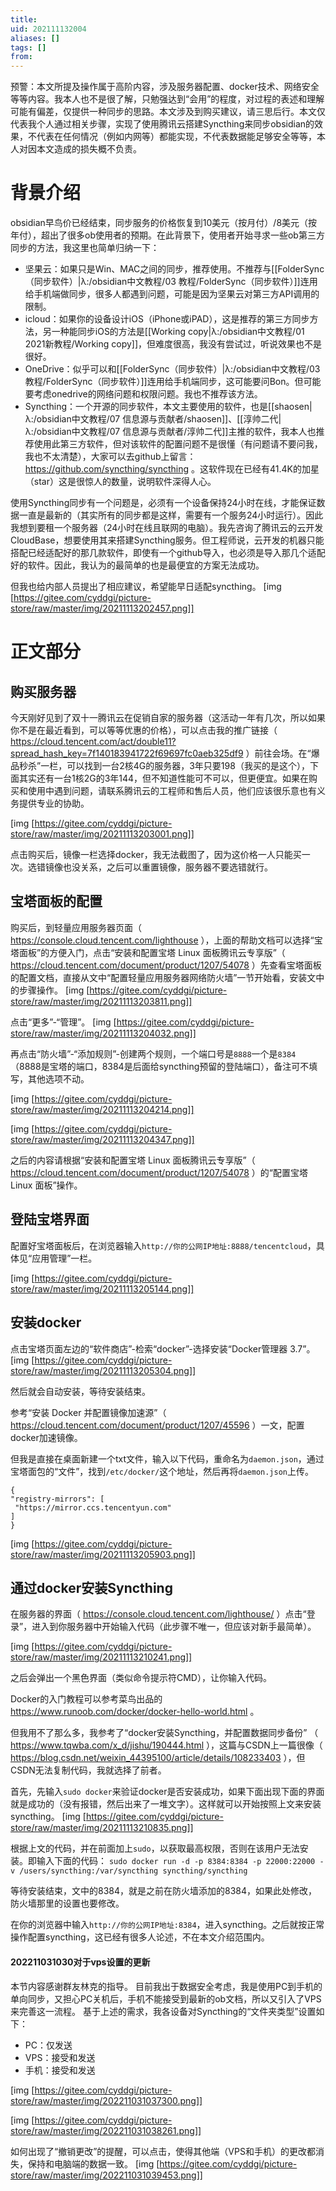 ```yaml
---
title: 
uid: 202111132004
aliases: []
tags: []
from: 
---
```


预警：本文所提及操作属于高阶内容，涉及服务器配置、docker技术、网络安全等等内容。我本人也不是很了解，只勉强达到“会用”的程度，对过程的表述和理解可能有偏差，仅提供一种同步的思路。本文涉及到购买建议，请三思后行。本文仅代表我个人通过相关步骤，实现了使用腾讯云搭建Syncthing来同步obsidian的效果，不代表在任何情况（例如内网等）都能实现，不代表数据能足够安全等等，本人对因本文造成的损失概不负责。

# 背景介绍
obsidian早鸟价已经结束，同步服务的价格恢复到10美元（按月付）/8美元（按年付），超出了很多ob使用者的预期。在此背景下，使用者开始寻求一些ob第三方同步的方法，我这里也简单归纳一下：
- 坚果云：如果只是Win、MAC之间的同步，推荐使用。不推荐与[[FolderSync（同步软件）|λ:/obsidian中文教程/03 教程/FolderSync（同步软件）]]连用给手机端做同步，很多人都遇到问题，可能是因为坚果云对第三方API调用的限制。
- icloud：如果你的设备设计iOS（iPhone或iPAD），这是推荐的第三方同步方法，另一种能同步iOS的方法是[[Working copy|λ:/obsidian中文教程/01 2021新教程/Working copy]]，但难度很高，我没有尝试过，听说效果也不是很好。
- OneDrive：似乎可以和[[FolderSync（同步软件）|λ:/obsidian中文教程/03 教程/FolderSync（同步软件）]]连用给手机端同步，这可能要问Bon。但可能要考虑onedrive的网络问题和权限问题。我也不推荐该方法。
- Syncthing：一个开源的同步软件，本文主要使用的软件，也是[[shaosen|λ:/obsidian中文教程/07 信息源与贡献者/shaosen]]、[[淳帅二代|λ:/obsidian中文教程/07 信息源与贡献者/淳帅二代]]主推的软件，我本人也推荐使用此第三方软件，但对该软件的配置问题不是很懂（有问题请不要问我，我也不太清楚），大家可以去github上留言： https://github.com/syncthing/syncthing 。这软件现在已经有41.4K的加星（star）这是很惊人的数量，说明软件深得人心。

使用Syncthing同步有一个问题是，必须有一个设备保持24小时在线，才能保证数据一直是最新的（其实所有的同步都是这样，需要有一个服务24小时运行）。因此我想到要租一个服务器（24小时在线且联网的电脑）。我先咨询了腾讯云的云开发CloudBase，想要使用其来搭建Syncthing服务。但工程师说，云开发的机器只能搭配已经适配好的那几款软件，即使有一个github导入，也必须是导入那几个适配好的软件。因此，我认为的最简单的也是最便宜的方案无法成功。

但我也给内部人员提出了相应建议，希望能早日适配syncthing。
[img [https://gitee.com/cyddgi/picture-store/raw/master/img/20211113202457.png]]

# 正文部分
## 购买服务器
今天刚好见到了双十一腾讯云在促销自家的服务器（这活动一年有几次，所以如果你不是在最近看到，可以等等优惠的价格），可以点击我的推广链接（ https://cloud.tencent.com/act/double11?spread_hash_key=7f140183941722f69697fc0aeb325df9  ）前往会场。在“爆品秒杀”一栏，可以找到一台2核4G的服务器，3年只要198（我买的是这个），下面其实还有一台1核2G的3年144，但不知道性能可不可以，但更便宜。如果在购买和使用中遇到问题，请联系腾讯云的工程师和售后人员，他们应该很乐意也有义务提供专业的协助。

[img [https://gitee.com/cyddgi/picture-store/raw/master/img/20211113203001.png]]

点击购买后，镜像一栏选择docker，我无法截图了，因为这价格一人只能买一次。选错镜像也没关系，之后可以重置镜像，服务器不要选错就行。

## 宝塔面板的配置
购买后，到轻量应用服务器页面（ https://console.cloud.tencent.com/lighthouse ），上面的帮助文档可以选择“宝塔面板”的方便入门，点击“安装和配置宝塔 Linux 面板腾讯云专享版”（ https://cloud.tencent.com/document/product/1207/54078 ）先查看宝塔面板的配置文档，直接从文中“配置轻量应用服务器网络防火墙”一节开始看，安装文中的步骤操作。
[img [https://gitee.com/cyddgi/picture-store/raw/master/img/20211113203811.png]]

点击“更多”-“管理”。
[img [https://gitee.com/cyddgi/picture-store/raw/master/img/20211113204032.png]]

再点击“防火墙”-“添加规则”-创建两个规则，一个端口号是`8888`一个是`8384`（8888是宝塔的端口，8384是后面给syncthing预留的登陆端口），备注可不填写，其他选项不动。

[img [https://gitee.com/cyddgi/picture-store/raw/master/img/20211113204214.png]]


[img [https://gitee.com/cyddgi/picture-store/raw/master/img/20211113204347.png]]

之后的内容请根据“安装和配置宝塔 Linux 面板腾讯云专享版”（ https://cloud.tencent.com/document/product/1207/54078 ）的“配置宝塔 Linux 面板”操作。

## 登陆宝塔界面
配置好宝塔面板后，在浏览器输入`http://你的公网IP地址:8888/tencentcloud`，具体见“应用管理”一栏。

[img [https://gitee.com/cyddgi/picture-store/raw/master/img/20211113205144.png]]


## 安装docker
点击宝塔页面左边的“软件商店”-检索“docker”-选择安装“Docker管理器 3.7”。
[img [https://gitee.com/cyddgi/picture-store/raw/master/img/20211113205304.png]]

然后就会自动安装，等待安装结束。

参考“安装 Docker 并配置镜像加速源”（ https://cloud.tencent.com/document/product/1207/45596 ）一文，配置docker加速镜像。

但我是直接在桌面新建一个txt文件，输入以下代码，重命名为`daemon.json`，通过宝塔面包的“文件”，找到`/etc/docker/`这个地址，然后再将`daemon.json`上传。

```
{
"registry-mirrors": [
 "https://mirror.ccs.tencentyun.com"
]
}
```

[img [https://gitee.com/cyddgi/picture-store/raw/master/img/20211113205903.png]]


## 通过docker安装Syncthing
在服务器的界面（ https://console.cloud.tencent.com/lighthouse/ ）点击“登录”，进入到你服务器中开始输入代码（此步骤不唯一，但应该对新手最简单）。

[img [https://gitee.com/cyddgi/picture-store/raw/master/img/20211113210241.png]]


之后会弹出一个黑色界面（类似命令提示符CMD），让你输入代码。

Docker的入门教程可以参考菜鸟出品的 https://www.runoob.com/docker/docker-hello-world.html  。

但我用不了那么多，我参考了“docker安装Syncthing，并配置数据同步备份” （ https://www.tqwba.com/x_d/jishu/190444.html ），这篇与CSDN上一篇很像（ https://blog.csdn.net/weixin_44395100/article/details/108233403 ），但CSDN无法复制代码，我就选择了前者。

首先，先输入`sudo docker`来验证docker是否安装成功，如果下面出现下面的界面就是成功的（没有报错，然后出来了一堆文字）。这样就可以开始按照上文来安装syncthing。
[img [https://gitee.com/cyddgi/picture-store/raw/master/img/20211113210835.png]]

根据上文的代码，并在前面加上`sudo`，以获取最高权限，否则在该用户无法安装。即输入下面的代码：
`sudo docker run -d -p 8384:8384 -p 22000:22000 -v /users/syncthing:/var/syncthing syncthing/syncthing`

等待安装结束，文中的8384，就是之前在防火墙添加的8384，如果此处修改，防火墙那里的设置也要修改。

在你的浏览器中输入`http://你的公网IP地址:8384`，进入syncthing。之后就按正常操作配置syncthing，这已经有很多人论述，不在本文介绍范围内。

#### 202211031030对于vps设置的更新
本节内容感谢群友林克的指导。
目前我出于数据安全考虑，我是使用PC到手机的单向同步，又担心PC关机后，手机不能接受到最新的ob文档，所以又引入了VPS来完善这一流程。
基于上述的需求，我各设备对Syncthing的“文件夹类型”设置如下：
- PC：仅发送
- VPS：接受和发送
- 手机：接受和发送

[img [https://gitee.com/cyddgi/picture-store/raw/master/img/202211031037300.png]]

[img [https://gitee.com/cyddgi/picture-store/raw/master/img/202211031038261.png]]

如何出现了“撤销更改”的提醒，可以点击，使得其他端（VPS和手机）的更改都消失，保持和电脑端的数据一致。
[img [https://gitee.com/cyddgi/picture-store/raw/master/img/202211031039453.png]]